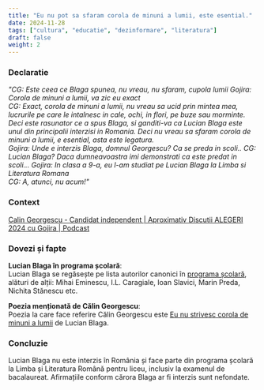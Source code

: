 ```yaml
---
title: "Eu nu pot sa sfaram corola de minuni a lumii, este esential."
date: 2024-11-28
tags: ["cultura", "educatie", "dezinformare", "literatura"]
draft: false
weight: 2
---
```


### Declaratie  

*"CG: Este ceea ce Blaga spunea, nu vreau, nu sfaram, <span class="emphasis">cupola lumii</span>
Gojira: Corola de minuni a lumii, va zic eu exact  
CG: Exact, corola de minuni a lumii, nu vreau sa ucid prin mintea mea, lucrurile pe care le intalnesc in cale, ochi, in flori, pe buze sau morminte. 
Deci este rasunator ce a spus Blaga, si ganditi-va ca Lucian Blaga este unul din <span class="emphasis">principalii interzisi in Romania</span>. Deci nu vreau sa sfaram corola de minuni a lumii, e esential, asta este legatura.  
Gojira: Unde e interzis Blaga, domnul Georgescu? Ca se preda in scoli..
CG: Lucian Blaga? Daca dumneavoastra imi demonstrati ca este predat in scoli... 
Gojira: In clasa a 9-a, eu l-am studiat pe Lucian Blaga la Limba si Literatura Romana  
CG: A, atunci, nu acum!"*  

### Context  
[Calin Georgescu - Candidat independent | Aproximativ Discutii ALEGERI 2024 cu Gojira | Podcast](https://www.youtube.com/watch?v=cd6lf1aWyi4)  

### Dovezi și fapte  

**Lucian Blaga în programa școlară**:  
Lucian Blaga se regăsește pe lista autorilor canonici în [programa școlară](https://cdn.edupedu.ro/wp-content/uploads/2024/08/programe-bac-2025_-Limba-si-literatura-romana-pentru-scolile-si-sectiile-cu-predare-in-limba-maghiara.pdf), alături de alții: Mihai Eminescu, I.L. Caragiale, Ioan Slavici, Marin Preda, Nichita Stănescu etc.  

<!--more-->
**Poezia menționată de Călin Georgescu**:  
Poezia la care face referire Călin Georgescu este [Eu nu strivesc corola de minuni a lumii](http://www.romanianvoice.com/poezii/poezii/corola.php) de Lucian Blaga.  

### Concluzie  
Lucian Blaga nu este interzis în România și face parte din programa școlară la Limba și Literatura Română pentru liceu, inclusiv la examenul de bacalaureat. Afirmațiile conform cărora Blaga ar fi interzis sunt nefondate.
